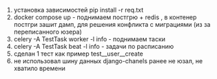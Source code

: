 1) установка зависимостей pip install -r req.txt
2) docker compose up - поднимаем постгрю + redis , в контенер постгри зашит дамп, для решения конфликта с миграциями (из за переписанного юзера)
3) celery -A TestTask worker -l info - поднимаем таски
4) celery -A TestTask beat -l info - задачи по расписанию
5) сделан 1 тест как пример test__user__create
6) не использовал шину данных django-chanels ранее не юзал, не хватило времени

